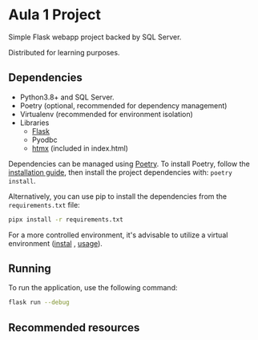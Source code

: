# Aula 1 Project

Simple Flask webapp project backed by SQL Server.

Distributed for learning purposes.

## Dependencies

- Python3.8+ and SQL Server.
- Poetry (optional, recommended for dependency management)
- Virtualenv (recommended for environment isolation)
- Libraries
  - [Flask](https://flask.palletsprojects.com)
  - Pyodbc
  - [htmx](https://htmx.org) (included in index.html)

Dependencies can be managed using [Poetry](https://python-poetry.org/). 
To install Poetry, follow the [installation guide](https://python-poetry.org/docs/#installation),
then install the project dependencies with: `poetry install`.

Alternatively, you can use pip to install the dependencies from the `requirements.txt` file:
```bash
pipx install -r requirements.txt
```

For a more controlled environment, it's advisable to utilize a virtual environment 
([instal](https://virtualenv.pypa.io/en/latest/installation.html)
, [usage](https://virtualenv.pypa.io/en/latest/user_guide.html)).

## Running

To run the application, use the following command:
```bash
flask run --debug
```

## Recommended resources








